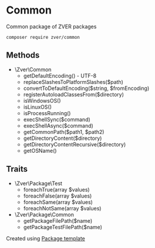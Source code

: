 # Common 

Common package of ZVER packages

```
composer require zver/common
```

## Methods

*  \Zver\Common
    * getDefaultEncoding() - UTF-8
    * replaceSlashesToPlatformSlashes($path)
    * convertToDefaultEncoding($string, $fromEncoding)
    * registerAutoloadClassesFrom($directory)
    * isWindowsOS()
    * isLinuxOS()
    * isProcessRunning()
    * execShellSync($command)
    * execShellAsync($command)
    * getCommonPath($path1, $path2)
    * getDirectoryContent($directory)
    * getDirectoryContentRecursive($directory)
    * getOSName()


## Traits

*  \Zver\Package\Test
    * foreachTrue(array $values)
    * foreachFalse(array $values)
    * foreachSame(array $values)
    * foreachNotSame(array $values)
*  \Zver\Package\Common
    * getPackageFilePath($name)
    * getPackageTestFilePath($name)
    

Created using [Package template](https://github.com/s4urp8n/package-template)
